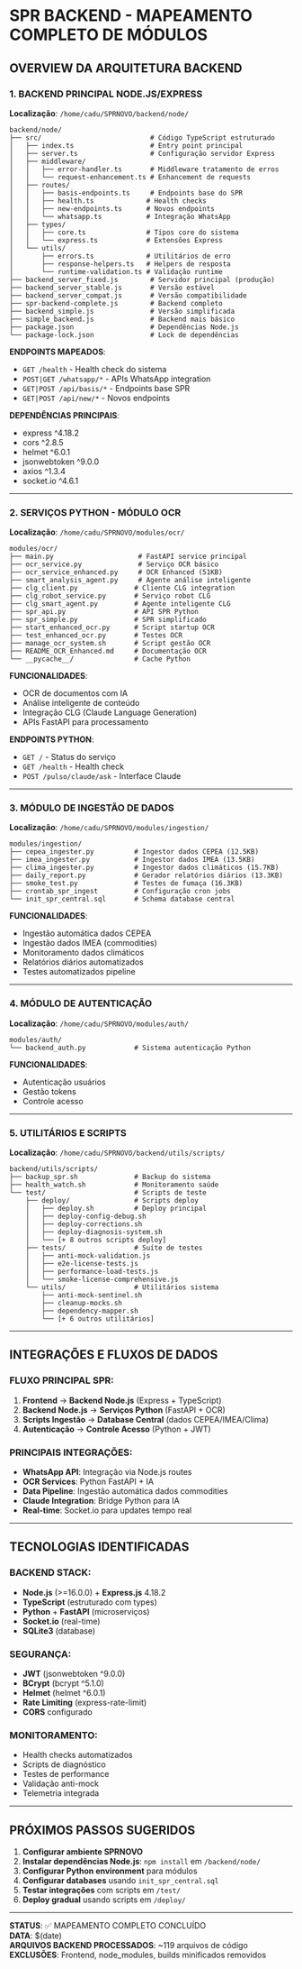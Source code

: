 # SPR BACKEND - MAPEAMENTO COMPLETO DE MÓDULOS

## OVERVIEW DA ARQUITETURA BACKEND

### 1. BACKEND PRINCIPAL NODE.JS/EXPRESS
**Localização**: `/home/cadu/SPRNOVO/backend/node/`

```
backend/node/
├── src/                           # Código TypeScript estruturado
│   ├── index.ts                   # Entry point principal
│   ├── server.ts                  # Configuração servidor Express
│   ├── middleware/
│   │   ├── error-handler.ts       # Middleware tratamento de erros
│   │   └── request-enhancement.ts # Enhancement de requests
│   ├── routes/
│   │   ├── basis-endpoints.ts     # Endpoints base do SPR
│   │   ├── health.ts             # Health checks
│   │   ├── new-endpoints.ts      # Novos endpoints
│   │   └── whatsapp.ts           # Integração WhatsApp
│   ├── types/
│   │   ├── core.ts               # Tipos core do sistema
│   │   └── express.ts            # Extensões Express
│   └── utils/
│       ├── errors.ts             # Utilitários de erro
│       ├── response-helpers.ts   # Helpers de resposta
│       └── runtime-validation.ts # Validação runtime
├── backend_server_fixed.js        # Servidor principal (produção)
├── backend_server_stable.js       # Versão estável
├── backend_server_compat.js       # Versão compatibilidade
├── spr-backend-complete.js        # Backend completo
├── backend_simple.js              # Versão simplificada
├── simple_backend.js              # Backend mais básico
├── package.json                   # Dependências Node.js
└── package-lock.json              # Lock de dependências
```

**ENDPOINTS MAPEADOS**:
- `GET /health` - Health check do sistema
- `POST|GET /whatsapp/*` - APIs WhatsApp integration
- `GET|POST /api/basis/*` - Endpoints base SPR
- `GET|POST /api/new/*` - Novos endpoints

**DEPENDÊNCIAS PRINCIPAIS**:
- express ^4.18.2
- cors ^2.8.5  
- helmet ^6.0.1
- jsonwebtoken ^9.0.0
- axios ^1.3.4
- socket.io ^4.6.1

---

### 2. SERVIÇOS PYTHON - MÓDULO OCR
**Localização**: `/home/cadu/SPRNOVO/modules/ocr/`

```
modules/ocr/
├── main.py                     # FastAPI service principal
├── ocr_service.py              # Serviço OCR básico  
├── ocr_service_enhanced.py     # OCR Enhanced (51KB)
├── smart_analysis_agent.py     # Agente análise inteligente
├── clg_client.py              # Cliente CLG integration
├── clg_robot_service.py       # Serviço robot CLG
├── clg_smart_agent.py         # Agente inteligente CLG
├── spr_api.py                 # API SPR Python
├── spr_simple.py              # SPR simplificado
├── start_enhanced_ocr.py      # Script startup OCR
├── test_enhanced_ocr.py       # Testes OCR
├── manage_ocr_system.sh       # Script gestão OCR
├── README_OCR_Enhanced.md     # Documentação OCR
└── __pycache__/               # Cache Python
```

**FUNCIONALIDADES**:
- OCR de documentos com IA
- Análise inteligente de conteúdo
- Integração CLG (Claude Language Generation)
- APIs FastAPI para processamento

**ENDPOINTS PYTHON**:
- `GET /` - Status do serviço
- `GET /health` - Health check
- `POST /pulso/claude/ask` - Interface Claude

---

### 3. MÓDULO DE INGESTÃO DE DADOS  
**Localização**: `/home/cadu/SPRNOVO/modules/ingestion/`

```
modules/ingestion/
├── cepea_ingester.py          # Ingestor dados CEPEA (12.5KB)
├── imea_ingester.py           # Ingestor dados IMEA (13.5KB) 
├── clima_ingester.py          # Ingestor dados climáticos (15.7KB)
├── daily_report.py            # Gerador relatórios diários (13.3KB)
├── smoke_test.py              # Testes de fumaça (16.3KB)
├── crontab_spr_ingest         # Configuração cron jobs
└── init_spr_central.sql       # Schema database central
```

**FUNCIONALIDADES**:
- Ingestão automática dados CEPEA
- Ingestão dados IMEA (commodities)
- Monitoramento dados climáticos
- Relatórios diários automatizados
- Testes automatizados pipeline

---

### 4. MÓDULO DE AUTENTICAÇÃO
**Localização**: `/home/cadu/SPRNOVO/modules/auth/`

```
modules/auth/
└── backend_auth.py            # Sistema autenticação Python
```

**FUNCIONALIDADES**:
- Autenticação usuários
- Gestão tokens
- Controle acesso

---

### 5. UTILITÁRIOS E SCRIPTS
**Localização**: `/home/cadu/SPRNOVO/backend/utils/scripts/`

```
backend/utils/scripts/
├── backup_spr.sh              # Backup do sistema
├── health_watch.sh            # Monitoramento saúde
└── test/                      # Scripts de teste
    ├── deploy/                # Scripts deploy
    │   ├── deploy.sh          # Deploy principal  
    │   ├── deploy-config-debug.sh
    │   ├── deploy-corrections.sh
    │   ├── deploy-diagnosis-system.sh
    │   └── [+ 8 outros scripts deploy]
    ├── tests/                 # Suíte de testes
    │   ├── anti-mock-validation.js
    │   ├── e2e-license-tests.js
    │   ├── performance-load-tests.js
    │   └── smoke-license-comprehensive.js
    └── utils/                 # Utilitários sistema
        ├── anti-mock-sentinel.sh
        ├── cleanup-mocks.sh
        ├── dependency-mapper.sh
        └── [+ 6 outros utilitários]
```

---

## INTEGRAÇÕES E FLUXOS DE DADOS

### FLUXO PRINCIPAL SPR:
1. **Frontend** → **Backend Node.js** (Express + TypeScript)
2. **Backend Node.js** → **Serviços Python** (FastAPI + OCR)
3. **Scripts Ingestão** → **Database Central** (dados CEPEA/IMEA/Clima)
4. **Autenticação** → **Controle Acesso** (Python + JWT)

### PRINCIPAIS INTEGRAÇÕES:
- **WhatsApp API**: Integração via Node.js routes
- **OCR Services**: Python FastAPI + IA
- **Data Pipeline**: Ingestão automática dados commodities
- **Claude Integration**: Bridge Python para IA
- **Real-time**: Socket.io para updates tempo real

---

## TECNOLOGIAS IDENTIFICADAS

### BACKEND STACK:
- **Node.js** (>=16.0.0) + **Express.js** 4.18.2
- **TypeScript** (estruturado com types)
- **Python** + **FastAPI** (microserviços)
- **Socket.io** (real-time)
- **SQLite3** (database)

### SEGURANÇA:
- **JWT** (jsonwebtoken ^9.0.0)
- **BCrypt** (bcrypt ^5.1.0) 
- **Helmet** (helmet ^6.0.1)
- **Rate Limiting** (express-rate-limit)
- **CORS** configurado

### MONITORAMENTO:
- Health checks automatizados
- Scripts de diagnóstico
- Testes de performance
- Validação anti-mock
- Telemetria integrada

---

## PRÓXIMOS PASSOS SUGERIDOS

1. **Configurar ambiente SPRNOVO**
2. **Instalar dependências Node.js**: `npm install` em `/backend/node/`
3. **Configurar Python environment** para módulos
4. **Configurar databases** usando `init_spr_central.sql`
5. **Testar integrações** com scripts em `/test/`
6. **Deploy gradual** usando scripts em `/deploy/`

---

**STATUS**: ✅ MAPEAMENTO COMPLETO CONCLUÍDO  
**DATA**: $(date)  
**ARQUIVOS BACKEND PROCESSADOS**: ~119 arquivos de código  
**EXCLUSÕES**: Frontend, node_modules, builds minificados removidos